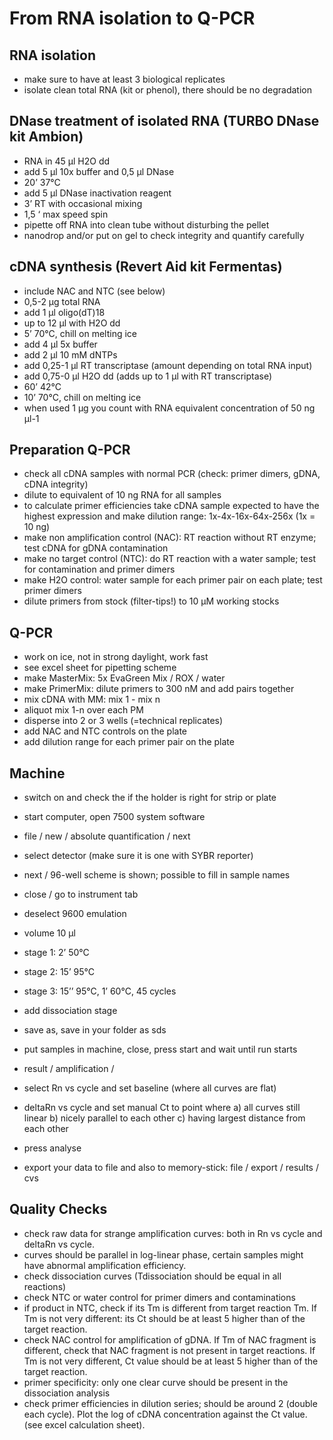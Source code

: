 # From RNA isolation to Q-PCR

## RNA isolation
*	make sure to have at least 3 biological replicates
*	isolate clean total RNA (kit or phenol), there should be no degradation

## DNase treatment of isolated RNA (TURBO DNase kit Ambion)
*  RNA in 45 µl H2O dd 
*  add 5 µl 10x buffer and 0,5 µl DNase
*  20’ 37°C
*  add 5 µl DNase inactivation reagent
*  3’ RT with occasional mixing
*  1,5 ‘ max speed spin
*  pipette off RNA into clean tube without disturbing the pellet
*  nanodrop and/or put on gel to check integrity and quantify carefully

## cDNA synthesis (Revert Aid kit Fermentas)
*  include NAC and NTC (see below)
*  0,5-2 µg total RNA
*  add 1 µl oligo(dT)18
*  up to 12 µl with H2O dd
*  5’ 70°C, chill on melting ice
*  add 4 µl 5x buffer
*  add 2 µl 10 mM dNTPs
*  add 0,25-1 µl RT transcriptase (amount depending on total RNA input)
*  add 0,75-0 µl H2O dd (adds up to 1 µl with RT transcriptase)
*  60’ 42°C
*  10’ 70°C, chill on melting ice
*  when used 1 µg you count with RNA equivalent concentration of 50 ng µl-1 

## Preparation Q-PCR
*  check all cDNA samples with normal PCR (check: primer dimers, gDNA, cDNA integrity)
*  dilute to equivalent of 10 ng RNA for all samples
*  to calculate primer efficiencies take cDNA sample expected to have the highest expression and make dilution range: 1x-4x-16x-64x-256x (1x = 10 ng)
*  make non amplification control (NAC): RT reaction without RT enzyme; test cDNA for gDNA contamination
*  make no target control (NTC): do RT reaction with a water sample; test for contamination and primer dimers
*  make H2O control: water sample for each primer pair on each plate; test primer dimers 
*  dilute primers from stock (filter-tips!) to 10 µM working stocks

## Q-PCR
*  work on ice, not in strong daylight, work fast
*  see excel sheet for pipetting scheme
*  make MasterMix: 	5x EvaGreen Mix / ROX / water
*  make PrimerMix: 	dilute primers to 300 nM and add pairs together
*  mix cDNA with MM: mix 1 - mix n
*  aliquot mix 1-n over each PM
*  disperse into 2 or 3 wells (=technical replicates)
*  add NAC and NTC controls on the plate
*  add dilution range for each primer pair on the plate

## Machine
*  switch on and check the if the holder is right for strip or plate
*  start computer,  open 7500 system software
*  file / new / absolute quantification / next
*  select detector (make sure it is one with SYBR reporter)
*  next / 96-well scheme is shown; possible to fill in sample names
*  close / go to instrument tab
*  deselect 9600 emulation
*  volume 10 µl
*  stage 1: 2’ 50°C
*  stage 2: 15’ 95°C
*  stage 3: 15’’ 95°C, 1’ 60°C, 45 cycles
*  add dissociation stage
*  save as, save in your folder as sds
*  put samples in machine, close, press start and wait until run starts

*  result / amplification / 
*  select Rn vs cycle and set baseline (where all curves are flat)
*  deltaRn vs cycle and set manual Ct to point where a) all curves still linear b) nicely parallel to each other c) having largest distance from each other
*  press analyse
*  export your data to file and also to memory-stick: file / export / results / cvs

## Quality Checks
*  check raw data for strange amplification curves: both in Rn vs cycle and deltaRn vs cycle. 
*  curves should be parallel in log-linear phase, certain samples might have abnormal amplification efficiency.
*  check dissociation curves (Tdissociation should be equal in all reactions)
*  check NTC or water control for primer dimers and contaminations
*  if product in NTC, check if its Tm is different from target reaction Tm. If Tm is not very different: its Ct should be at least 5 higher than of the target reaction.
*  check NAC control for amplification of gDNA. If Tm of NAC fragment is different, check that NAC fragment is not present in target reactions. If Tm is not very different, Ct value should be at least 5 higher than of the target reaction.
*  primer specificity: only one clear curve should be present in the dissociation analysis
*  check primer efficiencies in dilution series; should be around 2 (double each cycle). Plot the log of cDNA concentration against the Ct value. (see excel calculation sheet).
